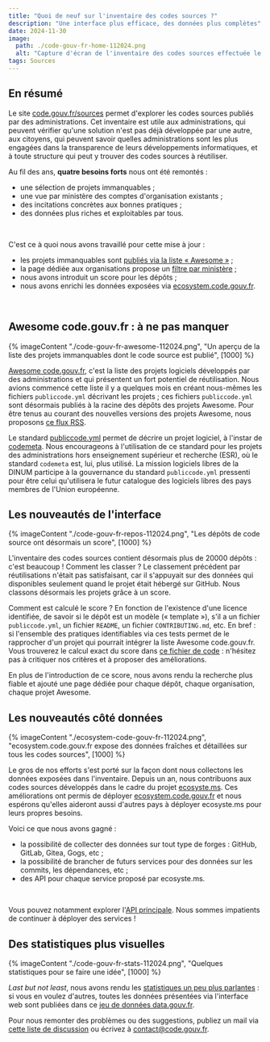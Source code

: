 ```yaml
---
title: "Quoi de neuf sur l'inventaire des codes sources ?"
description: "Une interface plus efficace, des données plus complètes"
date: 2024-11-30
image:
  path: ./code-gouv-fr-home-112024.png
  alt: "Capture d'écran de l'inventaire des codes sources effectuée le 30 novembre 2024."
tags: Sources
---
```


## En résumé

Le site [code.gouv.fr/sources](https://code.gouv.fr/sources) permet d'explorer les codes sources publiés par des administrations. Cet inventaire est utile aux administrations, qui peuvent vérifier qu'une solution n'est pas déjà développée par une autre, aux citoyens, qui peuvent savoir quelles administrations sont les plus engagées dans la transparence de leurs développements informatiques, et à toute structure qui peut y trouver des codes sources à réutiliser.

Au fil des ans, **quatre besoins forts** nous ont été remontés :

- une sélection de projets immanquables ;
- une vue par ministère des comptes d'organisation existants ;
- des incitations concrètes aux bonnes pratiques ;
- des données plus riches et exploitables par tous.

<br/>

C'est ce à quoi nous avons travaillé pour cette mise à jour :

- les projets immanquables sont [publiés via la liste « Awesome »](https://code.gouv.fr/sources/#/awesome) ;
- la page dédiée aux organisations propose un [filtre par ministère](https://code.gouv.fr/sources/#/groups) ;
- nous avons introduit un score pour les dépôts ;
- nous avons enrichi les données exposées via [ecosystem.code.gouv.fr](https://ecosystem.code.gouv.fr).

<br/>

## Awesome code.gouv.fr : à ne pas manquer

{% imageContent "./code-gouv-fr-awesome-112024.png", "Un aperçu de la liste des projets immanquables dont le code source est publié", [1000] %}

[Awesome code.gouv.fr](https://code.gouv.fr/sources/#/awesome), c'est la liste des projets logiciels développés par des administrations et qui présentent un fort potentiel de réutilisation. Nous avions commencé cette liste il y a quelques mois en créant nous-mêmes les fichiers `publiccode.yml` décrivant les projets ; ces fichiers `publiccode.yml` sont désormais publiés à la racine des dépôts des projets Awesome.  Pour être tenus au courant des nouvelles versions des projets Awesome, nous proposons [ce flux RSS](https://code.gouv.fr/data/latest-releases.xml).

Le standard [publiccode.yml](https://github.com/publiccodeyml/publiccode.yml) permet de décrire un projet logiciel, à l'instar de [codemeta](https://codemeta.github.io/).  Nous encourageons à l'utilisation de ce standard pour les projets des administrations hors enseignement supérieur et recherche (ESR), où le standard `codemeta` est, lui, plus utilisé.  La mission logiciels libres de la DINUM participe à la gouvernance du standard `publiccode.yml` pressenti pour être celui qu'utilisera le futur catalogue des logiciels libres des pays membres de l'Union européenne.

## Les nouveautés de l'interface

{% imageContent "./code-gouv-fr-repos-112024.png", "Les dépôts de code source ont désormais un score", [1000] %}

L'inventaire des codes sources contient désormais plus de 20000 dépôts : c'est beaucoup ! Comment les classer ? Le classement précédent par réutilisations n'était pas satisfaisant, car il s'appuyait sur des données qui disponibles seulement quand le projet était hébergé sur GitHub. Nous classons désormais les projets grâce à un score.

Comment est calculé le score ?  En fonction de l'existence d'une licence identifiée, de savoir si le dépôt est un modèle (« template »), s'il a un fichier `publiccode.yml`, un fichier `README`, un fichier `CONTRIBUTING.md`, etc.  En bref : si l'ensemble des pratiques identifiables via ces tests permet de le rapprocher d'un projet qui pourrait intégrer la liste Awesome code.gouv.fr. Vous trouverez le calcul exact du score dans [ce fichier de code](https://git.sr.ht/~codegouvfr/codegouvfr-cli/tree/main/item/src/codegouvfr-output-data.clj) : n'hésitez pas à critiquer nos critères et à proposer des améliorations.

En plus de l'introduction de ce score, nous avons rendu la recherche plus fiable et ajouté une page dédiée pour chaque dépôt, chaque organisation, chaque projet Awesome.

## Les nouveautés côté données

{% imageContent "./ecosystem-code-gouv-fr-112024.png", "ecosystem.code.gouv.fr expose des données fraîches et détaillées sur tous les codes sources", [1000] %}

Le gros de nos efforts s'est porté sur la façon dont nous collectons les données exposées dans l'inventaire. Depuis un an, nous contribuons aux codes sources développés dans le cadre du projet [ecosyste.ms](https://github.com/ecosyste-ms/).  Ces améliorations ont permis de déployer [ecosystem.code.gouv.fr](https://ecosystem.code.gouv.fr) et nous espérons qu'elles aideront aussi d'autres pays à déployer ecosyste.ms pour leurs propres besoins.

Voici ce que nous avons gagné :

- la possibilité de collecter des données sur tout type de forges : GitHub, GitLab, Gitea, Gogs, etc ;
- la possibilité de brancher de futurs services pour des données sur les commits, les dépendances, etc ;
- des API pour chaque service proposé par ecosyste.ms.

<br/>

Vous pouvez notamment explorer l'[API principale](https://ecosystem.code.gouv.fr/docs/index.html).  Nous sommes impatients de continuer à déployer des services !

## Des statistiques plus visuelles

{% imageContent "./code-gouv-fr-stats-112024.png", "Quelques statistiques pour se faire une idée", [1000] %}

*Last but not least*, nous avons rendu les [statistiques un peu plus parlantes](https://code.gouv.fr/sources/#/stats) : si vous en voulez d'autres, toutes les données présentées via l'interface web sont publiées dans ce [jeu de données data.gouv.fr](https://www.data.gouv.fr/fr/datasets/inventaire-des-codes-sources-de-logiciels-publies-par-des-organismes-publics/).

Pour nous remonter des problèmes ou des suggestions, publiez un mail via [cette liste de discussion](https://lists.sr.ht/~codegouvfr/dev) ou écrivez à [contact@code.gouv.fr](mailto:contact@code.gouv.fr).
